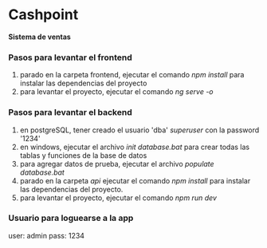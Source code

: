 # Cashpoint

**Sistema de ventas**

### Pasos para levantar el frontend

1. parado en la carpeta frontend, ejecutar el comando *npm install* para instalar las dependencias del proyecto
2. para levantar el proyecto, ejecutar el comando *ng serve -o*

### Pasos para levantar el backend

1. en postgreSQL, tener creado el usuario 'dba' *superuser* con la password '1234'
2. en windows, ejecutar el archivo *init database.bat* para crear todas las tablas y funciones de la base de datos
3. para agregar datos de prueba, ejecutar el archivo *populate database.bat*
4. parado en la carpeta *api* ejecutar el comando *npm install* para instalar las dependencias del proyecto.
5. para levantar el proyecto, ejecutar el comando *npm run dev*

### Usuario para loguearse a la app

user: admin
pass: 1234
